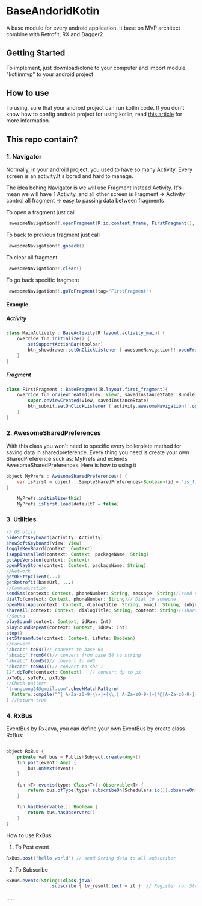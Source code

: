 # BaseAndoridKotin
A base module for every android application. It base on MVP architect combine with Retrofit, RX and Dagger2
## Getting Started
To implement, just download/clone to your computer and import module "kotlinmvp" to your android project
## How to use
To using, sure that your android project can run kotlin code. If you don't know how to config android project for using kotlin, read [this article](https://medium.com/@elye.project/setup-kotlin-for-android-studio-1bffdf1362e8) for more information.
## This repo contain?
### 1. Navigator
Normally, in your android project, you used to have so many Activity. Every screen is an activity.It's bored and hard to manage.

The idea behing Navigator is we will use Fragment instead Activity. It's mean we will have 1 Activity, and all other screen is Fragment
-> Activity control all fragment -> easy to passing data between fragments

To open a fragment just call
```java
 awesomeNavigation!!.openFragment(R.id.content_frame, FirstFragment(), tag="FirstFragment")
```
To back to previous fragment just call
```java
 awesomeNavigation!!.goback()
```
To clear all fragment
```java
 awesomeNavigation!!.clear()
```
To go back specific fragment 
```java
 awesomeNavigation!!.goToFragment(tag="FirstFragment")
```
#### Example
##### Activity
```java
class MainActivity : BaseActivity(R.layout.activity_main) {
    override fun initialize() {
        setSupportActionBar(toolbar)
        btn_showdrawer.setOnClickListener { awesomeNavigation!!.openFragment(R.id.content_frame, FirstFragment(), tag="FirstFragment") }
    }
}
```
##### Fragment
```java
class FirstFragment : BaseFragment(R.layout.first_fragment){
    override fun onViewCreated(view: View?, savedInstanceState: Bundle?) {
        super.onViewCreated(view, savedInstanceState)
        btn_submit.setOnClickListener { activity.awesomeNavigation!!.openFragment(R.id.content_frame, SecondFragment(), tag = "SecondFragment") }
    }
}
```
### 2. AwesomeSharedPreferences
With this class you won't need to specific every boilerplate method for saving data in sharedpreference.
Every thing you need is create your own SharedPreference suck as: MyPrefs and extends AwesomeSharedPreferences.
Here is how to using it
```java
object MyPrefs : AwesomeSharedPreferences() {
    var isFirst = object : SimpleSharedPreferences<Boolean>(id = "is_first"){}
}
```
```java
    MyPrefs.initialize(this)
    MyPrefs.isFirst.load(defaultT = false)
```
### 3. Utilities
```java
// OS Utils
hideSoftKeyboard(activity: Activity)
showSoftKeyboard(view: View)
toggleKeyBoard(context: Context)
isAppInstalled(context: Context, packageName: String)
getAppVersion(context: Context)
openPlayStore(context: Context, packageName: String)
//Network
getOkHttpClient(...)
getRetrofit(baseUrl, ...)
//Communication
sendSms(context: Context, phoneNumber: String, message: String)//send sms to someone
dialTo(context: Context, phoneNumber: String)// Dial to someone
openMailApp(context: Context, dialogTitle: String, email: String, subject: String, text: String)// open email application
shareAll(context: Context, dialogTitle: String, content: String)//share to others application
//Sound
playSound(context: Context, idRaw: Int)
playSoundRepeat(context: Context, idRaw: Int)
stop()
setStreamMute(context: Context, isMute: Boolean)
//Convert
"abcabc".to64()// convert to base 64
"abcabc".from64()// convert from base 64 to string
"abcabc".tomd5()// convert to md5
"abcabc".toSHA1()// convert to sha-1
12f.dpToPx(context: Context)   // convert dp to px
pxToDp, spToPx, pxToSp
//Check pattern
"trungcong24@gmail.com".checkMatchPattern(
  Pattern.compile("^[_A-Za-z0-9-\\+]+(\\.[_A-Za-z0-9-]+)*@[A-Za-z0-9-]+(\\.[A-Za-z0-9]+)*(\\.[A-Za-z]{2,})$")
) //Return true
```
### 4. RxBus
EventBus by RxJava, you can define your own EventBus by create class RxBus:
```java

object RxBus {
    private val bus = PublishSubject.create<Any>()
    fun post(event: Any) {
        bus.onNext(event)
    }

    fun <T> events(type: Class<T>): Observable<T> {
        return bus.ofType(type).subscribeOn(Schedulers.io()).observeOn(AndroidSchedulers.mainThread())
    }

    fun hasObservable(): Boolean {
        return bus.hasObservers()
    }
}
```
How to use RxBus
1. To Post event
```java
RxBus.post("hello world") // send String data to all subscriber
```
2. To Subscribe
```java
RxBus.events(String::class.java)
                .subscribe { tv_result.text = it }  // Register for String type, when receive a string, tv_result will change value
```

.....


